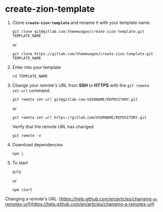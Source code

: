 # create-zion-template
1. Clone **`create-zion-template`** and rename it with your template name.
    ```
    git clone git@gitlab.com:themewagon/create-zion-template.git TEMPLATE_NAME
    ```
    or
    ```
    git clone https://gitlab.com/themewagon/create-zion-template.git TEMPLATE_NAME
    ```
2.  Enter into your template
    ```
    cd TEMPLATE_NAME
    ```
3. Change your remote's URL from **SSH** to **HTTPS** with the `git remote set-url` command.
    ```
    git remote set-url git@gitlab.com:USERNAME/REPOSITORY.git
    ```
    or
    ```
    git remote set-url https://gitlab.com/USERNAME/REPOSITORY.git
    ```
    Verify that the remote URL has changed.
    ```
    git remote -v
    ```
4. Download dependencies 
    ```
    npm i
    ```
5. To start
    ```
    gulp
    ```
    or
    ```
    npm start
    ```

Changing a remote's URL: [https://help.github.com/en/articles/changing-a-remotes-url](https://help.github.com/en/articles/changing-a-remotes-url)
